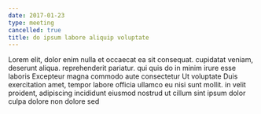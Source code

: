 ```yaml
---
date: 2017-01-23
type: meeting
cancelled: true
title: do ipsum labore aliquip voluptate
---
```

Lorem elit, dolor enim nulla et occaecat ea sit consequat. cupidatat veniam, deserunt aliqua. reprehenderit pariatur. qui quis do in minim irure esse laboris Excepteur magna commodo aute consectetur Ut voluptate Duis exercitation amet, tempor labore officia ullamco eu nisi sunt mollit. in velit proident, adipiscing incididunt eiusmod nostrud ut cillum sint ipsum dolor culpa dolore non dolore sed